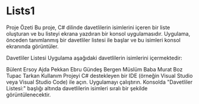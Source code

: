 # Lists1
Proje Özeti
Bu proje, C# dilinde davetlilerin isimlerini içeren bir liste oluşturan ve bu listeyi ekrana yazdıran bir konsol uygulamasıdır. Uygulama, önceden tanımlanmış bir davetliler listesi ile başlar ve bu isimleri konsol ekranında görüntüler.

Davetliler Listesi
Uygulama aşağıdaki davetlilerin isimlerini içermektedir:

Bülent Ersoy
Ajda Pekkan
Ebru Gündeş
Bergen
Müslüm Baba
Murat Boz
Tupac
Tarkan
Kullanım
Projeyi C# destekleyen bir IDE (örneğin Visual Studio veya Visual Studio Code) ile açın.
Uygulamayı çalıştırın.
Konsolda "Davetliler Listesi:" başlığı altında davetlilerin isimleri sıralı bir şekilde görüntülenecektir.
